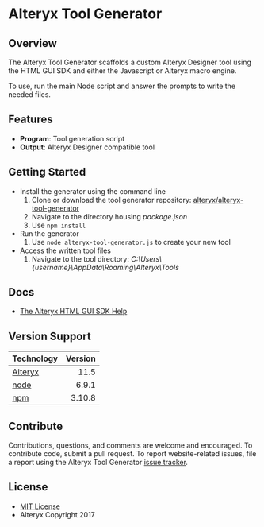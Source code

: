 Alteryx Tool Generator
===

Overview
---
The Alteryx Tool Generator scaffolds a custom Alteryx Designer tool using the HTML GUI SDK and either the Javascript or Alteryx macro engine.

To use, run the main Node script and answer the prompts to write the needed files.

Features
---
* __Program__: Tool generation script
* __Output__: Alteryx Designer compatible tool

Getting Started
---
- Install the generator using the command line
   1. Clone or download the tool generator repository: [alteryx/alteryx-tool-generator](https://github.com/alteryx/alteryx-tool-generator.git)
   2. Navigate to the directory housing *package.json*
   3. Use `npm install`
- Run the generator
   1. Use `node alteryx-tool-generator.js` to create your new tool
- Access the written tool files
   1. Navigate to the tool directory: *C:\Users\\{username}\AppData\Roaming\Alteryx\Tools*

Docs
---
* [The Alteryx HTML GUI SDK Help](https://help.alteryx.com/developer/current/index.htm#HTML/Overview.htm)

Version Support
---

|Technology|Version|
|----------|------:|
|[Alteryx](http://downloads.alteryx.com/)   |   11.5|
|[node](https://nodejs.org/en/download/)      |  6.9.1|
|[npm](https://nodejs.org/en/download/)       | 3.10.8|

Contribute
---
 Contributions, questions, and comments are welcome and encouraged. To contribute code, submit a pull request. To report website-related issues, file a report using the Alteryx Tool Generator [issue tracker](https://github.com/alteryx/alteryx-tool-generator/issues/new).

License
---
* [MIT License](https://github.com/alteryx/alteryx-tool-generator/blob/master/LICENSE)
* Alteryx Copyright 2017